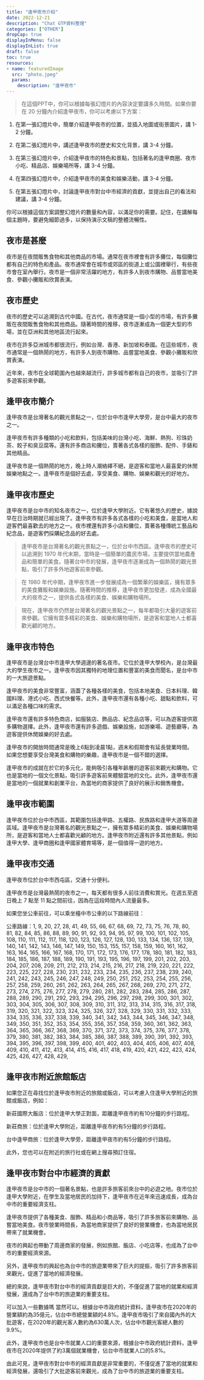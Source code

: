 ```yaml
---
title: "逢甲夜市介紹"
date: 2022-12-21
description: "Chat GTP資料整理"
categories: ["OTHER"]
dropCap: true
displayInMenu: false
displayInList: true
draft: false
toc: true
resources:
- name: featuredImage
  src: "photo.jpeg"
  params:
    description: "逢甲夜市"
---
```

> 在這個PPT中，你可以根據每張幻燈片的內容決定要講多久時間。如果你要在 20 分鐘內介紹逢甲夜市，你可以考慮以下方案：

1. 在第一張幻燈片中，簡單介紹逢甲夜市的位置，並插入地圖或街景圖片，講 1-2 分鐘。

2. 在第二張幻燈片中，講述逢甲夜市的歷史和文化背景，講 3-4 分鐘。

3. 在第三張幻燈片中，介紹逢甲夜市的特色和景點，包括著名的逢甲商圈、夜市小吃、精品店、娛樂場所等，講 3-4 分鐘。

4. 在第四張幻燈片中，介紹逢甲夜市的美食和娛樂活動，講 3-4 分鐘。

5. 在第五張幻燈片中，討論逢甲夜市對台中市經濟的貢獻，並提出自己的看法和建議，講 3-4 分鐘。

你可以根據這個方案調整幻燈片的數量和內容，以滿足你的需要。記住，在講解每個主題時，要避免細節過多，以保持演示文稿的整體流暢性。

## 夜市是甚麼

夜市是在夜間販售食物和其他商品的市場。通常在夜市裡會有許多攤位，每個攤位都有自己的特色和產品。夜市通常會在城市或郊區的街道上或公園裡舉行，有些夜市會在室內舉行。夜市是一個非常活躍的地方，有許多人到夜市購物、品嘗當地美食、參觀小攤販和欣賞表演。

## 夜市歷史

夜市的歷史可以追溯到古代中國。在古代，夜市通常是一個小型的市場，有許多攤販在夜間販售食物和其他商品。隨著時間的推移，夜市逐漸成為一個更大型的市場，並在亞洲和其他地區流行起來。

夜市在許多亞洲城市都很流行，例如台灣、香港、新加坡和泰國。在這些城市，夜市通常是一個熱鬧的地方，有許多人到夜市購物、品嘗當地美食、參觀小攤販和欣賞表演。

近年來，夜市在全球範圍內也越來越流行，許多城市都有自己的夜市，並吸引了許多遊客前來參觀。

## 逢甲夜市簡介

逢甲夜市是台灣著名的觀光景點之一，位於台中市逢甲大學旁，是台中最大的夜市之一。

逢甲夜市有許多種類的小吃和飲料，包括美味的台灣小吃、海鮮、熱狗、珍珠奶茶、餃子和臭豆腐等。還有許多商店和攤位，賣著各式各樣的服飾、配件、手錶和其他精品。

逢甲夜市是一個熱鬧的地方，晚上時人潮絡繹不絕，是遊客和當地人最喜愛的休閒娛樂地點之一。逢甲夜市是個好去處，享受美食、購物、娛樂和觀光的好地方。

## 逢甲夜市歷史

逢甲夜市是台中市的知名夜市之一，位於逢甲大學附近。它有著悠久的歷史，據說早在日治時期就已經出現了。逢甲夜市有許多各式各樣的小吃和美食，是當地人和遊客們最喜歡去的地方之一。夜市裡還有許多小店和攤位，賣著各種傳統工藝品和紀念品，是遊客們採購紀念品的好去處。

> 逢甲夜市是台灣著名的觀光景點之一，位於台中市西區。逢甲夜市的歷史可以追溯到 1970 年代末期，當時是一個簡單的農民市場，主要提供當地農產品和簡單的美食。隨著台中市的發展，逢甲夜市逐漸成為一個熱鬧的觀光景點，吸引了許多外地遊客前來參觀。

> 在 1980 年代中期，逢甲夜市進一步發展成為一個繁華的娛樂區，擁有眾多的美食攤販和娛樂設施。隨著時間的推移，逢甲夜市更加發達，成為全國最大的夜市之一，提供各式各樣的美食、娛樂和購物場所。

> 現在，逢甲夜市仍然是台灣著名的觀光景點之一，每年都吸引大量的遊客前來參觀。它擁有眾多精彩的美食、娛樂和購物場所，是遊客和當地人士都喜歡光顧的地方。

## 逢甲夜市特色

逢甲夜市是台灣台中市逢甲大學週邊的著名夜市。它位於逢甲大學校內，是台灣最大的學生夜市之一。逢甲夜市因其獨特的地理位置和豐富的美食而聞名，是台中市的一大旅遊景點。

逢甲夜市的美食非常豐富，涵蓋了各種各樣的美食，包括本地美食、日本料理、韓國料理、港式小吃、西式快餐等。此外，逢甲夜市還有各種小吃、甜點和飲料，可以滿足各種口味的需求。

逢甲夜市還有許多特色商店，如服裝店、飾品店、紀念品店等，可以為遊客提供眾多購物選擇。此外，逢甲夜市還有許多遊戲、娛樂設施，如游樂場、遊藝廳等，為遊客提供休閒娛樂的好去處。

逢甲夜市的開放時間通常是晚上6點到凌晨1點，週末和假期會有延長營業時間。如果您想要享受台灣美食和購物的樂趣，逢甲夜市是一個不錯的選擇。

逢甲夜市的成就在於它的多元化，能夠吸引各種年齡層的遊客前來觀光和購物。它也是當地的一個文化景點，吸引許多遊客前來體驗當地的文化。此外，逢甲夜市還是當地的一個就業和創業平台，為當地的商家提供了良好的展示和銷售機會。

## 逢甲夜市範圍

逢甲夜市位於台中市西區，其範圍包括逢甲路、五權路、民族路和逢甲大道等周邊區域。逢甲夜市是台灣著名的觀光景點之一，擁有眾多精彩的美食、娛樂和購物場所，是遊客和當地人士都喜歡光顧的地方。逢甲夜市附近還有許多其他景點，例如逢甲大學、逢甲商圈和逢甲國家體育場等，是一個值得一遊的地方。

## 逢甲夜市交通

逢甲夜市位於台中市西屯區，交通十分便利。

逢甲夜市是台灣最熱鬧的夜市之一，每天都有很多人前往消費和賞光。在週五至週日晚上 7 點至 11 點之間前往，因為在這段時間內人流量最多。

如果您坐公車前往，可以乘坐檯中市公車的以下路線前往：

公車路線：1, 9, 20, 27, 28, 41, 49, 55, 66, 67, 68, 69, 72, 73, 75, 76, 78, 80, 81, 82, 84, 85, 86, 88, 89, 90, 91, 92, 93, 94, 95, 97, 99, 100, 101, 102, 105, 108, 110, 111, 112, 117, 118, 120, 123, 126, 127, 128, 130, 133, 134, 136, 137, 139, 140, 141, 142, 143, 146, 147, 149, 150, 153, 155, 157, 158, 159, 160, 161, 162, 163, 164, 165, 166, 167, 168, 170, 171, 172, 173, 176, 177, 178, 180, 181, 182, 183, 184, 185, 186, 187, 188, 189, 190, 191, 193, 195, 196, 197, 199, 201, 202, 203, 204, 207, 208, 209, 211, 212, 213, 214, 215, 216, 217, 218, 219, 220, 221, 222, 223, 225, 227, 228, 230, 231, 232, 233, 234, 235, 236, 237, 238, 239, 240, 241, 242, 243, 245, 246, 247, 248, 249, 250, 251, 252, 253, 254, 255, 256, 257, 258, 259, 260, 261, 262, 263, 264, 265, 267, 268, 269, 270, 271, 272, 273, 274, 275, 276, 277, 278, 279, 280, 281, 282, 283, 284, 285, 286, 287, 288, 289, 290, 291, 292, 293, 294, 295, 296, 297, 298, 299, 300, 301, 302, 303, 304, 305, 306, 307, 308, 309, 310, 311, 312, 313, 314, 315, 316, 317, 318, 319, 320, 321, 322, 323, 324, 325, 326, 327, 328, 329, 330, 331, 332, 333, 334, 335, 336, 337, 338, 339, 340, 341, 342, 343, 344, 345, 346, 347, 348, 349, 350, 351, 352, 353, 354, 355, 356, 357, 358, 359, 360, 361, 362, 363, 364, 365, 366, 367, 368, 369, 370, 371, 372, 373, 374, 375, 376, 377, 378, 379, 380, 381, 382, 383, 384, 385, 386, 387, 388, 389, 390, 391, 392, 393, 394, 395, 396, 397, 398, 399, 400, 401, 402, 403, 404, 405, 406, 407, 408, 409, 410, 411, 412, 413, 414, 415, 416, 417, 418, 419, 420, 421, 422, 423, 424, 425, 426, 427, 428, 429,

## 逢甲夜市附近旅館飯店

如果您正在尋找位於逢甲夜市附近的旅館或飯店，可以考慮入住逢甲大學附近的旅館或飯店，例如：

新莊國際大飯店：位於逢甲大學正對面，距離逢甲夜市約有10分鐘的步行路程。

新莊商旅：位於逢甲大學附近，距離逢甲夜市約有5分鐘的步行路程。

台中逢甲商旅：位於逢甲大學旁，距離逢甲夜市約有5分鐘的步行路程。

此外，您也可以在附近的旅行社或在網上搜尋預訂住宿。

## 逢甲夜市對台中市經濟的貢獻

逢甲夜市是台中市的一個著名景點，也是許多旅客前來台中的必遊之地。夜市位於逢甲大學附近，在學生及當地居民的加持下，逢甲夜市在近年來迅速成長，成為台中市的重要經濟支柱。

逢甲夜市提供了各種美食、服飾、精品和小商品等，吸引了許多旅客前來購物、品嘗當地美食。夜市營業時間長，為當地商家提供了良好的營業機會，也為當地居民帶來了就業機會。

夜市的興起也帶動了周邊商家的發展，例如旅館、飯店、小吃店等，也成為了台中市的重要經濟來源。

另外，逢甲夜市的興起也為台中市的旅遊業帶來了巨大的提振，吸引了許多旅客前來觀光，促進了當地的經濟發展。

總的來說，逢甲夜市對台中市的經濟貢獻是巨大的，不僅促進了當地的就業和經濟發展，還成為了台中市的旅遊業的重要支柱。

可以加入一些數據嗎
當然可以。根據台中市政府統計資料，逢甲夜市在2020年的營業額約為35億元，佔台中市總營業額的4.8%。逢甲夜市吸引了來自國內外的大批遊客，在2020年的觀光客人數約為630萬人次，佔台中市觀光客總人數的9.9%。

此外，逢甲夜市也是台中市就業人口的重要來源，根據台中市政府統計資料，逢甲夜市在2020年提供了約3萬個就業機會，佔台中市就業人口的5.8%。

由此可見，逢甲夜市對台中市的經濟貢獻是非常重要的，不僅促進了當地的就業和經濟發展，還吸引了大批遊客前來觀光，成為了台中市的旅遊業的重要支柱。